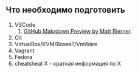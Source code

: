 ## Что необходимо подготовить

1. VSCode  
    1. [GitHub Makrdown Preview by Matt Bierner](https://marketplace.visualstudio.com/items?itemName=bierner.github-markdown-preview).
2. Git
3. VirtualBox/KVM/Boxes?/VmWare
4. Vagrant
5. Fedora
6. cheatsheat X - краткая информация по X